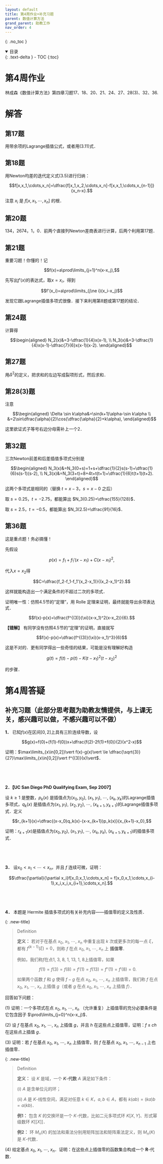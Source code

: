 ```yaml
---
layout: default
title: 第4周作业+补充习题
parent: 数值计算方法
grand_parent: 助教工作
nav_order: 4
---
```


{: .no_toc }

<details open markdown="block">
  <summary>
    目录
  </summary>
  {: .text-delta }
- TOC
{:toc}
</details>


# 第4周作业

林成森《数值计算方法》第四章习题17、18、20、21、24、27、28(3)、32、36.


# 解答

## 第17题

用带余项的Lagrange插值公式，或者用(3.11)式．

## 第18题

用Newton均差的迭代定义式(3.5)进行归纳：

$$f[x,x_1,\cdots,x_n]=\dfrac{f[x_1,x_2,\cdots,x_n]-f[x,x_1,\cdots,x_{n-1}]}{x_n-x}.$$

注意 $x_i$ 是 $f[x,x_1,\cdots,x_n]$ 的根．

## 第20题

134，2674，1，0．前两个直接列Newton差商表进行计算，后两个利用第17题．

## 第21题

重要习题！你懂的！记

$$f(x)=a\prod\limits_{j=1}^n(x-x_j),$$

先写出$f'(x)$的表达式，取$x=x_i$，得到

$$f'(x_i)=a\prod\limits_{j\ne i}(x_i-x_j)$$

发现它跟Lagrange插值多项式很像．接下来利用第8题或第17题的结论．

## 第24题

计算得

$$\begin{aligned}
N_2(x)&=3-\dfrac{1}{4}x(x-1), \\
N_3(x)&=3-\dfrac{1}{4}x(x-1)-\dfrac{7}{6}x(x-1)(x-2).
\end{aligned}$$

## 第27题

用$\Delta^2$的定义，把求和的左边写成裂项形式，然后求和．

## 第28(3)题

注意

$$\begin{aligned}
\Delta \sin k\alpha&=\sin(k+1)\alpha-\sin k\alpha \\
&=2\sin\dfrac{\alpha}{2}\cos(\dfrac{\alpha}{2}+k\alpha),
\end{aligned}$$

这里欲证式子等号右边分母需补上一个2．

## 第32题

三次Newton前差和后差插值多项式分别是

$$\begin{aligned}
N_3(x)&=N_3(0+s)=1+s+\dfrac{1}{2}s(s-1)+\dfrac{1}{6}s(s-1)(s-2), \\
N_3(x)&=N_3(3+t)=8+4t+t(t+1)+\dfrac{1}{6}t(t+1)(t+2).
\end{aligned}$$

这两个多项式是相同的（替换 $t=x-3$，$s=x-0$ 之后）

取 $s=0.25$，$t=-2.75$，都能算出 $N_3(0.25)=\dfrac{155}{128}$．

取 $s=2.5$，$t=-0.5$，都能算出 $N_3(2.5)=\dfrac{91}{16}$．

## 第36题

这是重点题！务必搞懂！

先假设

$$p(x)=f_1+f_1'(x-x_1)+C(x-x_1)^2,$$

代入$x=x_2$得

$$C=\dfrac{f_2-f_1-f_1'(x_2-x_1)}{(x_2-x_1)^2}.$$

这样就能构造出一个满足条件的不超过二次的多项式．

证明唯一性：仿照4.5节的“定理”，用 Rolle 定理来证明，最终就能导出余项表达式．

$$f(x)-p(x)=\dfrac{f^{(3)}(\xi)(x-x_1)^2(x-x_2)}{6}.$$

**【错解】** 有同学没有仿照4.5节的“定理”的证明，直接就写

$$f(x)-p(x)=\dfrac{f^{(3)}(\xi)(x-x_1)^3}{6}$$

这是不对的．更有同学得出一些奇怪的结果，可能是没有理解好构造

$$g(t)=f(t)-p(t)-K(t-x_1)^2(t-x_2)^2$$

的步骤．




# 第4周答疑

## 补充习题（此部分思考题为助教友情提供，与上课无关，感兴趣可以做，不感兴趣可以不做）

**1．** 已知$f(x)$在区间$[0,2]$上具有三阶连续导数，设

$$g(x)=f(0)+(f(1)-f(0))x+\dfrac{f(2)-2f(1)+f(0)}{2}(x^2-x)$$

证明：$\max\limits_{x\in[0,2]}\vert f(x)-g(x)\vert  \le \dfrac{\sqrt{3}}{27}\max\limits_{x\in[0,2]}\vert f^{(3)}(x)\vert$．

&nbsp;

&nbsp;

**2．【UC San Diego PhD Qualifying Exam, Sep 2007】**

设 $k\ge 1$ 是整数，$p_k(x)$ 是插值点为$(x_0,y_0)$, $(x_1,y_1)$, $\cdots$, $(x_k,y_k)$的Lagrange插值多项式，$q_k(x)$ 是插值点为$(x_1,y_1)$, $(x_2,y_2)$, $\cdots$, $(x_{k+1},y_{k+1})$的Lagrange插值多项式．定义

$$r_{k+1}(x)=\dfrac{(x-x_0)q_k(x)-(x-x_{k+1})p_k(x)}{x_{k+1}-x_0},$$

证明：$r_{k+1}(x)$是插值点为$(x_0,y_0)$, $(x_1,y_1)$, $\cdots$, $(x_k,y_k)$, $(x_{k+1},y_{k+1})$的插值多项式．

&nbsp;

&nbsp;

**3．** 设$x_0 < x_1 < \cdots < x_n$，并且 $f$ 连续可微，证明：

$$\dfrac{\partial}{\partial x_i}f[x_0,x_1,\cdots,x_n] = f[x_0,x_1,\cdots,x_{i-1},x_i,x_i,x_{i+1},\cdots,x_n].$$

&nbsp;

&nbsp;

**4．** 本题是 Hermite 插值多项式的有关补充内容——插值零的定义及性质．

{: .new-title}
> Definition
> 
> **定义：** 若对于在基点 $x_0$, $x_1$, $\cdots$, $x_n$ 中重复出现 $k$ 次或更多次的每一点 $\xi$，都有 $f^{(k-1)}(\xi)=0$，则称 $f$ 在点 $x_0$, $x_1$, $\cdots$, $x_n$ 上 **插值零**．
> 
> 例如，我们称$f$在点1, 3, 8, 1, 13, 1, 8上插值零，如果
> 
> $$f(1)=f(3)=f(8)=f'(1)=f(13)=f''(1)=f'(8)=0.$$
> 
> 如果两个函数 $f$ 和 $g$ 使得 $f-g$ 在点  $x_0$, $x_1$, $\cdots$, $x_n$ 上插值零，我们称 $f$ 在点 $x_0$, $x_1$, $\cdots$, $x_n$ 上插值 $g$（或者 $g$ 在点 $x_0$, $x_1$, $\cdots$, $x_n$ 上插值 $f$）．

回答如下问题：

(1) 证明：一个多项式在点 $x_0$, $x_1$, $\cdots$, $x_n$ （允许重复）上插值零的充分必要条件是它包含因子 $\prod\limits_{j=0}^n(x-x_j)$．

(2) 设 $f$ 在基点 $x_0$, $x_1$, $\cdots$, $x_n$ 上插值 $g$，并且 $h$ 在这些点上插值零，证明：$f\pm ch$ 在这些点上插值 $g$．

(3) 证明：若 $f$ 在基点 $x_0$, $x_1$, $\cdots$, $x_n$ 上插值零，则 $f$ 在基点 $x_0$, $x_1$, $\cdots$, $x_{n-1}$ 上也插值零．

{: .new-title}
> Definition
> 
> **定义：** 设 $K$ 是域，一个 **$K$-代数** $A$ 满足如下条件：
>
> (i) $A$ 是含单位元的环；
>
> (ii) $A$ 是 $K$-线性空间，满足对任意 $k\in K$，$a,b\in A$，都有 $k(ab)=(ka)b=a(kb)$．
>
> **例1：** 包含 $K$ 的交换环是一个 $K$-代数，比如二元多项式环 $K[X,Y]$、形式幂级数环 $K[[X]]$．
>
> **例2：** 环 $M_n(K)$ 的加法和乘法分别用矩阵加法和矩阵乘法定义，则 $M_n(K)$ 是 $K$-代数．

(4) 给定基点 $x_0$, $x_1$, $\cdots$, $x_n$．证明：在这些点上插值零的函数集合构成一个 $\mathbf{R}$-代数．

&nbsp;

&nbsp;

&nbsp;

&nbsp;

&nbsp;

&nbsp;

## 补充习题提示

**1．** 提示：把 $g(x)$ 写成Newton插值多项式，然后用带余项的Lagrange插值多项式．

**2．** 提示：验证 $y_i=r_{k+1}(x_i)$，$i=0,1,\cdots,k+1$．

**3．** 提示：偏导数的定义和 Newton 均差递推定义式或许能带来帮助．


